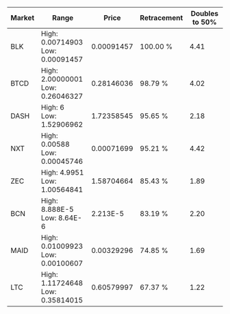| Market | Range | Price| Retracement | Doubles to 50% |
| --- | --- | --- | --- | --- |
| BLK | High: 0.00714903<br />Low: 0.00091457 | 0.00091457 | 100.00 % | 4.41 |
| BTCD | High: 2.00000001<br />Low: 0.26046327 | 0.28146036 | 98.79 % | 4.02 |
| DASH | High: 6<br />Low: 1.52906962 | 1.72358545 | 95.65 % | 2.18 |
| NXT | High: 0.00588<br />Low: 0.00045746 | 0.00071699 | 95.21 % | 4.42 |
| ZEC | High: 4.9951<br />Low: 1.00564841 | 1.58704664 | 85.43 % | 1.89 |
| BCN | High: 8.888E-5<br />Low: 8.64E-6 | 2.213E-5 | 83.19 % | 2.20 |
| MAID | High: 0.01009923<br />Low: 0.00100607 | 0.00329296 | 74.85 % | 1.69 |
| LTC | High: 1.11724648<br />Low: 0.35814015 | 0.60579997 | 67.37 % | 1.22 |
